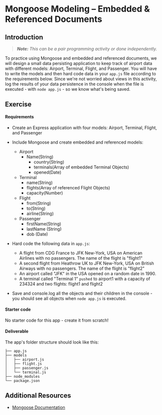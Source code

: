 # Mongoose Modeling – Embedded & Referenced Documents

## Introduction

> ***Note:*** _This can be a pair programming activity or done independently._

To practice using Mongoose and embedded and referenced documents, we will design a small data persisting application to keep track of airport data with different models: Airport, Terminal, Flight, and Passenger. You will have to write the models and then hard code data in your `app.js` file according to the requirements below.  Since we're not worried about views in this activity, log the results of your data persistence in the console when the file is executed - with `node app.js` - so we know what's being saved.

## Exercise

#### Requirements

- Create an Express application with four models: Airport, Terminal, Flight, and Passenger
- Include Mongoose and create embedded and referenced models:

  - Airport
    - Name(String)
      - country(String)
      - terminals(Array of embedded Terminal Objects)
      - opened(Date)
  - Terminal
    - name(String)
    - flights(Array of referenced Flight Objects)
    - capacity(Number)
  - Flight
    - from(String)
    - to(String)
    - airline(String)
  - Passenger
    - firstName(String)
    - lastName (String)
    - dob (Date)

- Hard code the following data in `app.js`:

  - A flight from CDG France to JFK New-York, USA on American Airlines with no passengers.  The name of the flight is "flight1"
  - A second flight from Heathrow UK to JFK New-York, USA on British Airways with no passengers.  The name of the flight is "flight2"
  - An airport called "JFK" in the USA opened on a random date in 1990.
  - A terminal called "Terminal 1" `pushed` to airport1 with a capacity of 234324 and two flights: flight1 and flight2

- Save and console.log all the objects and their children in the console - you should see all objects when `node app.js` is executed.

#### Starter code

No starter code for this app - create it from scratch!

#### Deliverable

The app's folder structure should look like this:

```
├── app.js
├── models
│   ├── airport.js
│   ├── flight.js
│   ├── passenger.js
│   └── terminal.js
├── node_modules
└── package.json
```

## Additional Resources

- [Mongoose Documentation](http://mongoosejs.com/)
